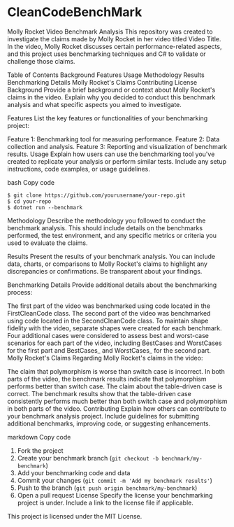 # CleanCodeBenchMark
Molly Rocket Video Benchmark Analysis
This repository was created to investigate the claims made by Molly Rocket in her video titled Video Title. In the video, Molly Rocket discusses certain performance-related aspects, and this project uses benchmarking techniques and C# to validate or challenge those claims.

Table of Contents
Background
Features
Usage
Methodology
Results
Benchmarking Details
Molly Rocket's Claims
Contributing
License
Background
Provide a brief background or context about Molly Rocket's claims in the video. Explain why you decided to conduct this benchmark analysis and what specific aspects you aimed to investigate.

Features
List the key features or functionalities of your benchmarking project:

Feature 1: Benchmarking tool for measuring performance.
Feature 2: Data collection and analysis.
Feature 3: Reporting and visualization of benchmark results.
Usage
Explain how users can use the benchmarking tool you've created to replicate your analysis or perform similar tests. Include any setup instructions, code examples, or usage guidelines.

bash
Copy code
```
$ git clone https://github.com/yourusername/your-repo.git
$ cd your-repo
$ dotnet run --benchmark
```
Methodology
Describe the methodology you followed to conduct the benchmark analysis. This should include details on the benchmarks performed, the test environment, and any specific metrics or criteria you used to evaluate the claims.

Results
Present the results of your benchmark analysis. You can include data, charts, or comparisons to Molly Rocket's claims to highlight any discrepancies or confirmations. Be transparent about your findings.

Benchmarking Details
Provide additional details about the benchmarking process:

The first part of the video was benchmarked using code located in the FirstCleanCode class.
The second part of the video was benchmarked using code located in the SecondCleanCode class.
To maintain shape fidelity with the video, separate shapes were created for each benchmark.
Four additional cases were considered to assess best and worst-case scenarios for each part of the video, including BestCases and WorstCases for the first part and BestCases_ and WorstCases_ for the second part.
Molly Rocket's Claims
Regarding Molly Rocket's claims in the video:

The claim that polymorphism is worse than switch case is incorrect. In both parts of the video, the benchmark results indicate that polymorphism performs better than switch case.
The claim about the table-driven case is correct. The benchmark results show that the table-driven case consistently performs much better than both switch case and polymorphism in both parts of the video.
Contributing
Explain how others can contribute to your benchmark analysis project. Include guidelines for submitting additional benchmarks, improving code, or suggesting enhancements.

markdown
Copy code
1. Fork the project
2. Create your benchmark branch (`git checkout -b benchmark/my-benchmark`)
3. Add your benchmarking code and data
4. Commit your changes (`git commit -m 'Add my benchmark results'`)
5. Push to the branch (`git push origin benchmark/my-benchmark`)
6. Open a pull request
License
Specify the license your benchmarking project is under. Include a link to the license file if applicable.

This project is licensed under the MIT License.
